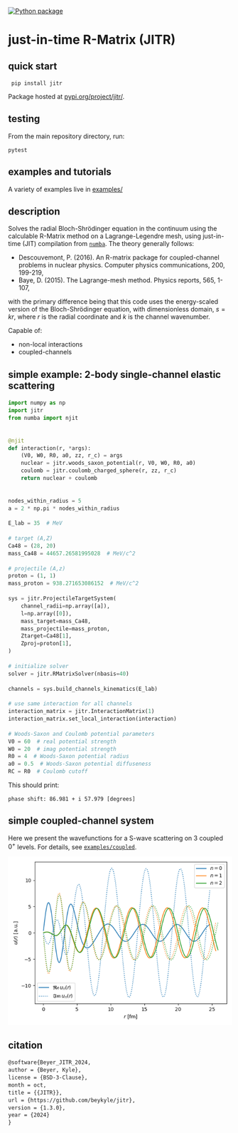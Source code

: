[![Python package](https://github.com/beykyle/jitr/actions/workflows/python-package.yml/badge.svg)](https://github.com/beykyle/jitr/actions/workflows/python-package.yml)
# just-in-time R-Matrix (JITR)
## quick start
```
 pip install jitr
```

Package hosted at [pypi.org/project/jitr/](https://pypi.org/project/jitr/).

## testing
From the main repository directory, run:

```
pytest
```

## examples and tutorials

A variety of examples live in [examples/](https://github.com/beykyle/jitr/tree/main/examples)

## description
Solves the radial Bloch-Shrödinger equation in the continuum using the calculable R-Matrix method on a Lagrange-Legendre mesh, using just-in-time (JIT) compilation from [`numba`](https://numba.pydata.org/). The theory generally follows:
- Descouvemont, P. (2016). An R-matrix package for coupled-channel problems in nuclear physics. Computer physics communications, 200, 199-219,
- Baye, D. (2015). The Lagrange-mesh method. Physics reports, 565, 1-107,

with the primary difference being that this code uses the energy-scaled version of the Bloch-Shrödinger equation, with dimensionless domain, $s = kr$, where $r$ is the radial coordinate and $k$ is the channel wavenumber.

Capable of:
- non-local interactions
- coupled-channels


## simple example: 2-body single-channel elastic scattering

```python
import numpy as np
import jitr
from numba import njit


@njit
def interaction(r, *args):
    (V0, W0, R0, a0, zz, r_c) = args
    nuclear = jitr.woods_saxon_potential(r, V0, W0, R0, a0)
    coulomb = jitr.coulomb_charged_sphere(r, zz, r_c)
    return nuclear + coulomb


nodes_within_radius = 5
a = 2 * np.pi * nodes_within_radius

E_lab = 35  # MeV

# target (A,Z)
Ca48 = (28, 20)
mass_Ca48 = 44657.26581995028  # MeV/c^2

# projectile (A,z)
proton = (1, 1)
mass_proton = 938.271653086152  # MeV/c^2

sys = jitr.ProjectileTargetSystem(
    channel_radii=np.array([a]),
    l=np.array([0]),
    mass_target=mass_Ca48,
    mass_projectile=mass_proton,
    Ztarget=Ca48[1],
    Zproj=proton[1],
)

# initialize solver
solver = jitr.RMatrixSolver(nbasis=40)

channels = sys.build_channels_kinematics(E_lab)

# use same interaction for all channels
interaction_matrix = jitr.InteractionMatrix(1)
interaction_matrix.set_local_interaction(interaction)

# Woods-Saxon and Coulomb potential parameters
V0 = 60  # real potential strength
W0 = 20  # imag potential strength
R0 = 4  # Woods-Saxon potential radius
a0 = 0.5  # Woods-Saxon potential diffuseness
RC = R0  # Coulomb cutoff
```

This should print:

```
phase shift: 86.981 + i 57.979 [degrees]
```

## simple coupled-channel system
Here we present the wavefunctions for a S-wave scattering on 3 coupled $0^+$ levels. For details, see [`examples/coupled`](https://github.com/beykyle/jitr/blob/main/examples/coupled.py).

![](https://github.com/beykyle/jitr/blob/main/assets/cc.png)


## citation
```latex
@software{Beyer_JITR_2024,
author = {Beyer, Kyle},
license = {BSD-3-Clause},
month = oct,
title = {{JITR}},
url = {https://github.com/beykyle/jitr},
version = {1.3.0},
year = {2024}
}
```
